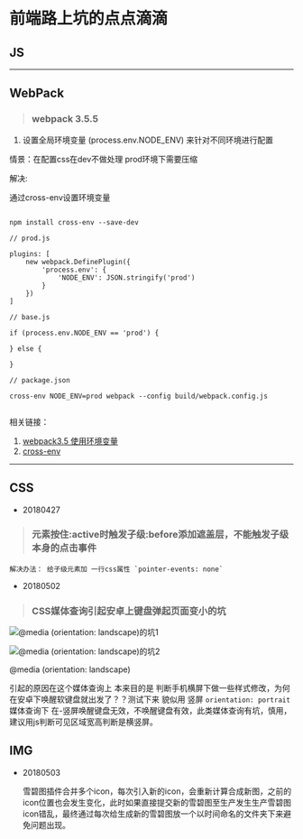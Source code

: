 
# 前端路上坑的点点滴滴

## JS

---

## WebPack

> ### webpack 3.5.5

1. 设置全局环境变量 (process.env.NODE_ENV) 来针对不同环境进行配置

情景：在配置css在dev不做处理 prod环境下需要压缩

解决:

通过cross-env设置环境变量

```

npm install cross-env --save-dev

// prod.js

plugins: [
	new webpack.DefinePlugin({
		'process.env': {
			'NODE_ENV': JSON.stringify('prod')
		}
	})
]

// base.js

if (process.env.NODE_ENV == 'prod') {

} else {

}

// package.json

cross-env NODE_ENV=prod webpack --config build/webpack.config.js


```
相关链接：

1. [webpack3.5 使用环境变量](http://www.css88.com/doc/webpack/guides/environment-variables/)
2. [cross-env](https://www.npmjs.com/package/cross-env)

---

## CSS

* 20180427

> ### 元素按住:active时触发子级:before添加遮盖层，不能触发子级本身的点击事件

	解决办法： 给子级元素加 一行css属性 `pointer-events: none`

* 20180502

> ### CSS媒体查询引起安卓上键盘弹起页面变小的坑

![@media (orientation: landscape)的坑1](http://wx4.sinaimg.cn/mw690/006ANKB8gy1fqy3u2zb1gj316w0kfdkt.jpg)

![@media (orientation: landscape)的坑2](http://wx3.sinaimg.cn/mw690/006ANKB8gy1fqy44ccj22j31ag0d8whm.jpg)

@media (orientation: landscape)

引起的原因在这个媒体查询上 本来目的是 判断手机横屏下做一些样式修改，为何在安卓下唤醒软键盘就出发了？？测试下来 貌似用 竖屏 `orientation: portrait` 媒体查询下 在-竖屏唤醒键盘无效，不唤醒键盘有效，此类媒体查询有坑，慎用，建议用js判断可见区域宽高判断是横竖屏。



## IMG

* 20180503

	雪碧图插件合并多个icon，每次引入新的icon，会重新计算合成新图，之前的icon位置也会发生变化，此时如果直接提交新的雪碧图至生产发生生产雪碧图icon错乱，最终通过每次给生成新的雪碧图放一个以时间命名的文件夹下来避免问题出现。


